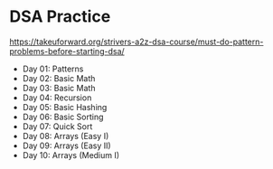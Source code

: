 # DSA Practice

https://takeuforward.org/strivers-a2z-dsa-course/must-do-pattern-problems-before-starting-dsa/

- Day 01: Patterns
- Day 02: Basic Math
- Day 03: Basic Math
- Day 04: Recursion
- Day 05: Basic Hashing
- Day 06: Basic Sorting
- Day 07: Quick Sort
- Day 08: Arrays (Easy I)
- Day 09: Arrays (Easy II)
- Day 10: Arrays (Medium I)
